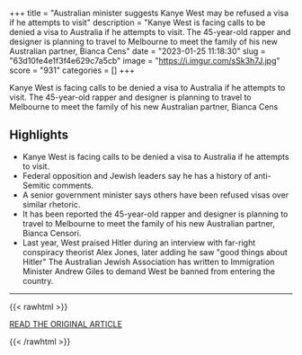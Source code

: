 +++
title = "Australian minister suggests Kanye West may be refused a visa if he attempts to visit"
description = "Kanye West is facing calls to be denied a visa to Australia if he attempts to visit. The 45-year-old rapper and designer is planning to travel to Melbourne to meet the family of his new Australian partner, Bianca Cens"
date = "2023-01-25 11:18:30"
slug = "63d10fe4e1f3f4e629c7a5cb"
image = "https://i.imgur.com/sSk3h7J.jpg"
score = "931"
categories = []
+++

Kanye West is facing calls to be denied a visa to Australia if he attempts to visit. The 45-year-old rapper and designer is planning to travel to Melbourne to meet the family of his new Australian partner, Bianca Cens

## Highlights

- Kanye West is facing calls to be denied a visa to Australia if he attempts to visit.
- Federal opposition and Jewish leaders say he has a history of anti-Semitic comments.
- A senior government minister says others have been refused visas over similar rhetoric.
- It has been reported the 45-year-old rapper and designer is planning to travel to Melbourne to meet the family of his new Australian partner, Bianca Censori.
- Last year, West praised Hitler during an interview with far-right conspiracy theorist Alex Jones, later adding he saw "good things about Hitler" The Australian Jewish Association has written to Immigration Minister Andrew Giles to demand West be banned from entering the country.

---

{{< rawhtml >}}
  <p class="article-category">
    <a target="_blank" href="https://www.abc.net.au/news/2023-01-25/kanye-west-may-be-refused-visa-over-anti-semitism/101889728">READ THE ORIGINAL ARTICLE</a>
  </p>
{{< /rawhtml >}}
